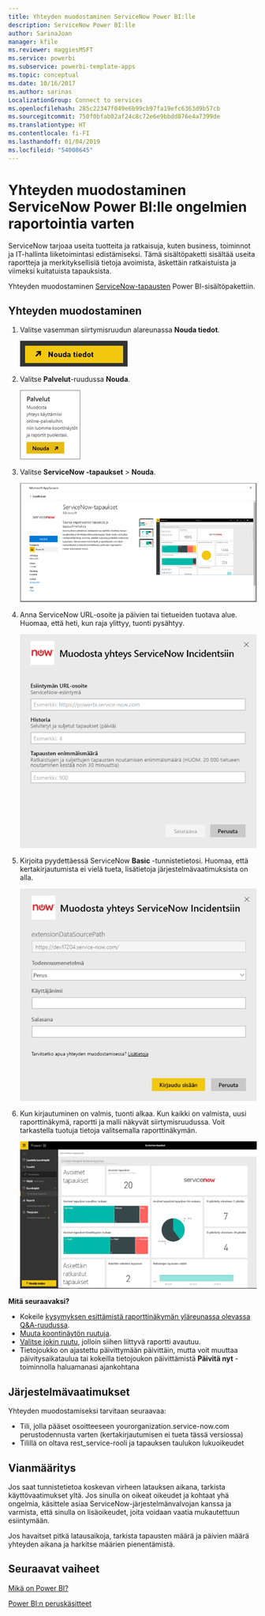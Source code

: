 ```yaml
---
title: Yhteyden muodostaminen ServiceNow Power BI:lle
description: ServiceNow Power BI:lle
author: SarinaJoan
manager: kfile
ms.reviewer: maggiesMSFT
ms.service: powerbi
ms.subservice: powerbi-template-apps
ms.topic: conceptual
ms.date: 10/16/2017
ms.author: sarinas
LocalizationGroup: Connect to services
ms.openlocfilehash: 285c22347f049e6b99cb97fa19efc6363d9b57cb
ms.sourcegitcommit: 750f0bfab02af24c8c72e6e9bbdd876e4a7399de
ms.translationtype: HT
ms.contentlocale: fi-FI
ms.lasthandoff: 01/04/2019
ms.locfileid: "54008645"
---
```

# <a name="connect-to-servicenow-with-power-bi-for-incident-reporting"></a>Yhteyden muodostaminen ServiceNow Power BI:lle ongelmien raportointia varten
ServiceNow tarjoaa useita tuotteita ja ratkaisuja, kuten business, toiminnot ja IT-hallinta liiketoimintasi edistämiseksi. Tämä sisältöpaketti sisältää useita raportteja ja merkityksellisiä tietoja avoimista, äskettäin ratkaistuista ja viimeksi kuitatuista tapauksista.  

Yhteyden muodostaminen [ServiceNow-tapausten](https://app.powerbi.com/getdata/services/servicenow) Power BI-sisältöpakettiin.

## <a name="how-to-connect"></a>Yhteyden muodostaminen
1. Valitse vasemman siirtymisruudun alareunassa **Nouda tiedot**.
   
   ![](media/service-connect-to-servicenow/pbi_getdata.png) 
2. Valitse **Palvelut**-ruudussa **Nouda**.
   
   ![](media/service-connect-to-servicenow/pbi_getservices.png) 
3. Valitse **ServiceNow -tapaukset** \> **Nouda**.
   
   ![](media/service-connect-to-servicenow/connect.png)
4. Anna ServiceNow URL-osoite ja päivien tai tietueiden tuotava alue. Huomaa, että heti, kun raja ylittyy, tuonti pysähtyy.
   
   ![](media/service-connect-to-servicenow/params.png)
5. Kirjoita pyydettäessä ServiceNow **Basic** -tunnistetietosi. Huomaa, että kertakirjautumista ei vielä tueta, lisätietoja järjestelmävaatimuksista on alla.
   
   ![](media/service-connect-to-servicenow/creds.png)
6. Kun kirjautuminen on valmis, tuonti alkaa. Kun kaikki on valmista, uusi raporttinäkymä, raportti ja malli näkyvät siirtymisruudussa. Voit tarkastella tuotuja tietoja valitsemalla raporttinäkymän.
   
    ![](media/service-connect-to-servicenow/dashboard.png)

**Mitä seuraavaksi?**

* Kokeile [kysymyksen esittämistä raporttinäkymän yläreunassa olevassa Q&A-ruudussa](consumer/end-user-q-and-a.md).
* [Muuta koontinäytön ruutuja](service-dashboard-edit-tile.md).
* [Valitse jokin ruutu](consumer/end-user-tiles.md), jolloin siihen liittyvä raportti avautuu.
* Tietojoukko on ajastettu päivittymään päivittäin, mutta voit muuttaa päivitysaikataulua tai kokeilla tietojoukon päivittämistä **Päivitä nyt** -toiminnolla haluamanasi ajankohtana

## <a name="system-requirements"></a>Järjestelmävaatimukset
Yhteyden muodostamiseksi tarvitaan seuraavaa:  

* Tili, jolla pääset osoitteeseen yourorganization.service-now.com perustodennusta varten (kertakirjautumisen ei tueta tässä versiossa)  
* Tilillä on oltava rest_service-rooli ja tapauksen taulukon lukuoikeudet  

## <a name="troubleshooting"></a>Vianmääritys
Jos saat tunnistetietoa koskevan virheen latauksen aikana, tarkista käyttövaatimukset yltä. Jos sinulla on oikeat oikeudet ja kohtaat yhä ongelmia, käsittele asiaa ServiceNow-järjestelmänvalvojan kanssa ja varmista, että sinulla on lisäoikeudet, joita voidaan vaatia mukautettuun esiintymään.

Jos havaitset pitkä latausaikoja, tarkista tapausten määrä ja päivien määrä yhteyden aikana ja harkitse määrien pienentämistä.

## <a name="next-steps"></a>Seuraavat vaiheet
[Mikä on Power BI?](power-bi-overview.md)

[Power BI:n peruskäsitteet](consumer/end-user-basic-concepts.md)

